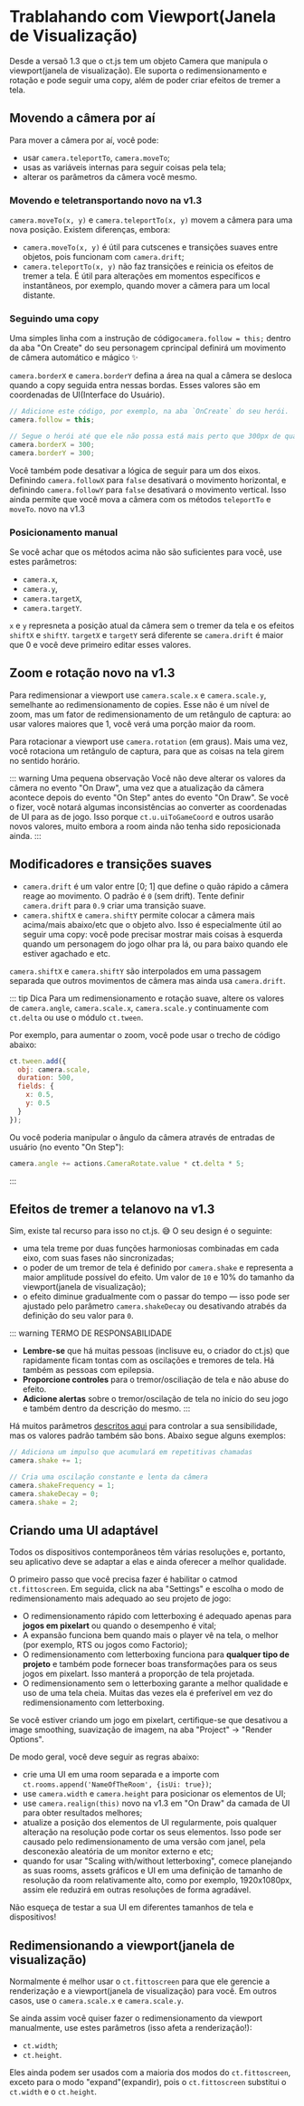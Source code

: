 # Trablahando com Viewport(Janela de Visualização)

Desde a versaõ 1.3 que o ct.js tem um objeto Camera que manipula o viewport(janela de visualização). Ele suporta o redimensionamento e rotação e pode seguir uma copy, além de poder criar efeitos de tremer a tela.

## Movendo a câmera por aí

Para mover a câmera por aí, você pode:

* usar `camera.teleportTo`, `camera.moveTo`;
* usas as variáveis internas para seguir coisas pela tela;
* alterar os parâmetros da câmera você mesmo.

### Movendo e teletransportando <badge>novo na v1.3</badge>

`camera.moveTo(x, y)` e `camera.teleportTo(x, y)` movem a câmera para uma nova posição. Existem diferenças, embora:

* `camera.moveTo(x, y)` é útil para cutscenes e transições suaves entre objetos, pois funcionam com `camera.drift`;
* `camera.teleportTo(x, y)` não faz transições e reinicia os efeitos de tremer a tela.  É útil para alterações em momentos específicos e instantâneos, por exemplo, quando mover a câmera para um local distante.

### Seguindo uma copy

Uma simples linha com a instrução de código`camera.follow = this;` dentro da aba "On Create" do seu personagem cprincipal definirá um movimento de câmera automático e mágico ✨

`camera.borderX` e `camera.borderY` defina a área na qual a câmera se desloca quando a copy seguida entra nessas bordas. Esses valores são em coordenadas de UI(Interface do Usuário).

```js Exemplo: seguindo uma copy com limites
// Adicione este código, por exemplo, na aba `OnCreate` do seu herói.
camera.follow = this;

// Segue o herói até que ele não possa está mais perto que 300px de qualquer lado da tela
camera.borderX = 300;
camera.borderY = 300;
```

Você também pode desativar a lógica de seguir para um dos eixos. Definindo `camera.followX` para `false` desativará o movimento horizontal, e definindo `camera.followY` para `false` desativará o movimento vertical. Isso ainda permite que você mova a câmera com os métodos `teleportTo` e `moveTo`. <badge>novo na v1.3</badge>

### Posicionamento manual

Se você achar que os métodos acima não são suficientes para você, use estes parâmetros:

* `camera.x`,
* `camera.y`,
* `camera.targetX`,
* `camera.targetY`.

`x` e `y` represneta a posição atual da câmera sem o tremer da tela e os efeitos `shiftX` e `shiftY`.
`targetX` e `targetY` será diferente se `camera.drift` é maior que 0 e você deve primeiro editar esses valores.

## Zoom e rotação <badge>novo na v1.3</badge>

Para redimensionar a viewport use `camera.scale.x` e `camera.scale.y`, semelhante ao redimensionamento de copies. Esse não é um nível de zoom, mas um fator de redimensionamento de um retângulo de captura: ao usar valores maiores que 1, você verá uma porção maior da room.

Para rotacionar a viewport use `camera.rotation` (em graus). Mais uma vez, você rotaciona um retângulo de captura, para que as coisas na tela girem no sentido horário.

::: warning Uma pequena observação
Você não deve alterar os valores da câmera no evento "On Draw", uma vez que a atualização da câmera acontece depois do evento "On Step" antes do evento "On Draw". Se você o fizer, você notará algumas inconsistências ao converter as coordenadas de UI para as de jogo. Isso porque `ct.u.uiToGameCoord` e outros usarão novos valores, muito embora a room ainda não tenha sido reposicionada ainda.
:::

## Modificadores e transições suaves

* `camera.drift` é um valor entre [0; 1] que define o quão rápido a câmera reage ao movimento. O padrão é `0` (sem drift). Tente definir `camera.drift` para `0.9` criar uma transição suave.
* `camera.shiftX` e `camera.shiftY` permite colocar a câmera mais acima/mais abaixo/etc que o objeto alvo. Isso é especialmente útil ao seguir uma copy: você pode precisar mostrar mais coisas à esquerda quando um personagem do jogo olhar pra lá, ou para baixo quando ele estiver agachado e etc.

`camera.shiftX` e `camera.shiftY` são interpolados em uma passagem separada que outros movimentos de câmera mas ainda usa `camera.drift`.

::: tip Dica
Para um redimensionamento e rotação suave, altere os valores de `camera.angle`, `camera.scale.x`, `camera.scale.y` continuamente com `ct.delta` ou use o módulo `ct.tween`.

Por exemplo, para aumentar o zoom, você pode usar o trecho de código abaixo:
```js
ct.tween.add({
  obj: camera.scale,
  duration: 500,
  fields: {
    x: 0.5,
    y: 0.5
  }
});
```

Ou você poderia manipular o ângulo da câmera através de entradas de usuário (no evento "On Step"):

```js
camera.angle += actions.CameraRotate.value * ct.delta * 5;
```

:::

## Efeitos de tremer a tela<badge>novo na v1.3</badge>

Sim, existe tal recurso para isso no ct.js. 😅 O seu design é o seguinte:

* uma tela treme por duas funções harmoniosas combinadas em cada eixo, com suas fases não sincronizadas;
* o poder de um tremor de tela é definido por `camera.shake` e representa a maior amplitude possível do efeito. Um valor de `10` e 10% do tamanho da viewport(janela de visualização);
* o efeito diminue gradualmente com o passar do tempo — isso pode ser ajustado pelo parâmetro `camera.shakeDecay` ou desativando atrabés da definição do seu valor para `0`.

::: warning TERMO DE RESPONSABILIDADE
* **Lembre-se** que há muitas pessoas (inclisuve eu, o criador do ct.js) que rapidamente ficam tontas com as oscilações e tremores de tela. Há também as pessoas com epilepsia.
* **Proporcione controles** para o tremor/osciliação de tela e não abuse do efeito.
* **Adicione alertas** sobre o tremor/oscilação de tela no início do seu jogo e também dentro da descrição do mesmo.
:::

Há muitos parâmetros [descritos aqui](/camera.html) para controlar a sua sensibilidade, mas os valores padrão também são bons. Abaixo segue alguns exemplos:

```js
// Adiciona um impulso que acumulará em repetitivas chamadas
camera.shake += 1;
```

```js
// Cria uma oscilação constante e lenta da câmera
camera.shakeFrequency = 1;
camera.shakeDecay = 0;
camera.shake = 2;
```

## Criando uma UI adaptável

Todos os dispositivos contemporâneos têm várias resoluções e, portanto, seu aplicativo deve se adaptar a elas e ainda oferecer a melhor qualidade.

O primeiro passo que você precisa fazer é habilitar o catmod `ct.fittoscreen`. Em seguida, click na aba "Settings" e escolha o modo de redimensionamento mais adequado ao seu projeto de jogo:

* O redimensionamento rápido com letterboxing é adequado apenas para **jogos em pixelart** ou quando o desempenho é vital;
* A expansão funciona bem quando mais o player vê na tela, o melhor (por exemplo, RTS ou jogos como Factorio);
* O redimensionamento com letterboxing funciona para **qualquer tipo de projeto** e também pode fornecer boas transformações para os seus jogos em pixelart. Isso manterá a proporção de tela projetada.
* O redimensionamento sem o letterboxing garante a melhor qualidade e uso de uma tela cheia. Muitas das vezes ela é preferível em vez do redimensionamento com letterboxing.

Se você estiver criando um jogo em pixelart, certifique-se que desativou a image smoothing, suavização de imagem, na aba "Project" -> "Render Options".

De modo geral, você deve seguir as regras abaixo:

* crie uma UI em uma room separada e a importe com `ct.rooms.append('NameOfTheRoom', {isUi: true})`;
* use `camera.width` e `camera.height` para posicionar os elementos de UI;
* use `camera.realign(this)` <badge>novo na v1.3</badge> em "On Draw" da camada de UI para obter resultados melhores;
* atualize a posição dos elementos de UI regularmente, pois qualquer alteração na resolução pode cortar os seus elementos. Isso pode ser causado pelo redimensionamento de uma versão com janel, pela desconexão aleatória de um monitor externo e etc;
* quando for usar "Scaling with/without letterboxing", comece planejando as suas rooms, assets gráficos e UI em uma definição de tamanho de resolução da room relativamente alto, como por exemplo, 1920x1080px, assim ele reduzirá em outras resoluções de forma agradável.

Não esqueça de testar a sua UI em diferentes tamanhos de tela e dispositivos!

## Redimensionando a viewport(janela de visualização)

Normalmente é melhor usar o `ct.fittoscreen` para que ele gerencie a renderização e a viewport(janela de visualização) para você. Em outros casos, use o `camera.scale.x` e `camera.scale.y`.

Se ainda assim você quiser fazer o redimensionamento da viewport manualmente, use estes parâmetros (isso afeta a renderização!):

* `ct.width`;
* `ct.height`.

Eles ainda podem ser usados com a maioria dos modos do `ct.fittoscreen`, exceto para o modo "expand"(expandir), pois o `ct.fittoscreen` substitui o `ct.width` e o `ct.height`.